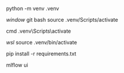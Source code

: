 python -m venv .venv

*window*
git bash
source .venv/Scripts/activate

cmd
.venv\Scripts\activate

*wsl*
source .venv/bin/activate

pip install -r requirements.txt

mlflow ui